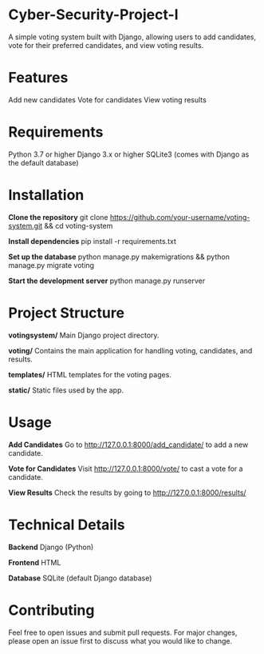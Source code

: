 # Cyber-Security-Project-I
A simple voting system built with Django, allowing users to add candidates, vote for their preferred candidates, and view voting results.

# Features
Add new candidates
Vote for candidates
View voting results

# Requirements
Python 3.7 or higher
Django 3.x or higher
SQLite3 (comes with Django as the default database)

# Installation
**Clone the repository**
git clone https://github.com/your-username/voting-system.git && cd voting-system

**Install dependencies**
pip install -r requirements.txt

**Set up the database**
python manage.py makemigrations && python manage.py migrate voting

**Start the development server**
python manage.py runserver

# Project Structure
**votingsystem/**
Main Django project directory.

**voting/**
Contains the main application for handling voting, candidates, and results.

**templates/**
HTML templates for the voting pages.

**static/**
Static files used by the app.

# Usage
**Add Candidates**
Go to http://127.0.0.1:8000/add_candidate/ to add a new candidate.

**Vote for Candidates**
Visit http://127.0.0.1:8000/vote/ to cast a vote for a candidate.

**View Results**
Check the results by going to http://127.0.0.1:8000/results/

# Technical Details
**Backend**
Django (Python)

**Frontend**
HTML

**Database**
SQLite (default Django database)

# Contributing
Feel free to open issues and submit pull requests. For major changes, please open an issue first to discuss what you would like to change.
